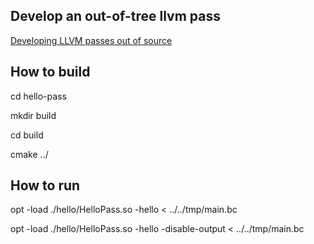 ## Develop an out-of-tree llvm pass
[Developing LLVM passes out of source](http://www.llvm.org/docs/CMake.html#developing-llvm-passes-out-of-source)

## How to build
cd hello-pass

mkdir build

cd build

cmake ../

## How to run
opt -load ./hello/HelloPass.so -hello < ../../tmp/main.bc

opt -load ./hello/HelloPass.so -hello -disable-output < ../../tmp/main.bc
